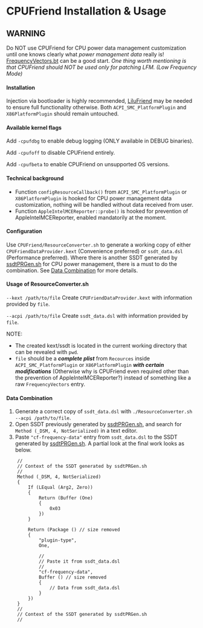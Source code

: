 CPUFriend Installation & Usage
===================================

## WARNING
Do NOT use CPUFriend for CPU power data management customization until one knows clearly what *power management data* really is! [FrequencyVectors.bt](https://github.com/acidanthera/CPUFriend/blob/master/Tools/FrequencyVectors.bt) can be a good start. *One thing worth mentioning is that CPUFriend should NOT be used only for patching LFM. (Low Frequency Mode)*

#### Installation
Injection via bootloader is highly recommended, [LiluFriend](https://github.com/PMheart/LiluFriend) may be needed to ensure full functionality otherwise.
Both `ACPI_SMC_PlatformPlugin` and `X86PlatformPlugin` should remain untouched.

#### Available kernel flags
Add `-cpufdbg` to enable debug logging (ONLY available in DEBUG binaries).

Add `-cpufoff` to disable CPUFriend entirely.

Add `-cpufbeta` to enable CPUFriend on unsupported OS versions.

#### Technical background
- Function `configResourceCallback()` from `ACPI_SMC_PlatformPlugin` or `X86PlatformPlugin` is hooked for CPU power management data customization, nothing will be handled without data received from user.
- Function `AppleIntelMCEReporter::probe()` is hooked for prevention of AppleIntelMCEReporter, enabled mandatorily at the moment.

#### Configuration
Use `CPUFriend/ResourceConverter.sh` to generate a working copy of either `CPUFriendDataProvider.kext` (Convenience preferred) or `ssdt_data.dsl` (Performance preferred).
Where there is another SSDT generated by [ssdtPRGen.sh](https://github.com/Piker-Alpha/ssdtPRGen.sh) for CPU power management, there is a must to do the combination. See [Data Combination](https://github.com/PMheart/CPUFriend/blob/master/Instructions.md#data-combination) for more details.

#### Usage of ResourceConverter.sh
`--kext /path/to/file`
	Create `CPUFriendDataProvider.kext` with information provided by `file`.
	
`--acpi /path/to/file`
	Create `ssdt_data.dsl` with information provided by `file`.

NOTE:
- The created kext/ssdt is located in the current working directory that can be revealed with `pwd`.
-  `file` should be a ***complete plist*** from `Recources` inside `ACPI_SMC_PlatformPlugin` or `X86PlatformPlugin` ***with certain modifications*** (Otherwise why is CPUFriend even required other than the prevention of AppleIntelMCEReporter?) instead of something like a raw `FrequencyVectors` entry.

#### Data Combination
1. Generate a correct copy of `ssdt_data.dsl` with `./ResourceConverter.sh --acpi /path/to/file`.
2. Open SSDT previously generated by [ssdtPRGen.sh](https://github.com/Piker-Alpha/ssdtPRGen.sh), and search for `Method (_DSM, 4, NotSerialized)` in a text editor.
3. Paste `"cf-frequency-data"` entry from `ssdt_data.dsl` to the SSDT generated by [ssdtPRGen.sh](https://github.com/Piker-Alpha/ssdtPRGen.sh). A partial look at the final work looks as below.
```
	//
	// Context of the SSDT generated by ssdtPRGen.sh
	//
	Method (_DSM, 4, NotSerialized)
	{
		If (LEqual (Arg2, Zero))
		{
			Return (Buffer (One)
			{
				0x03
			})
		}

		Return (Package () // size removed
		{
			"plugin-type", 
            One,
	
			//
			// Paste it from ssdt_data.dsl
			//
			"cf-frequency-data",
			Buffer () // size removed
			{
            	// Data from ssdt_data.dsl
            }
		})
	}
	//
	// Context of the SSDT generated by ssdtPRGen.sh
	//
```
